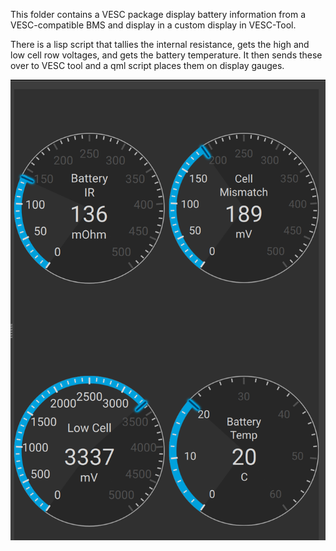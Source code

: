 This folder contains a VESC package display battery information from a VESC-compatible BMS and display in a custom display in VESC-Tool.

There is a lisp script that tallies the internal resistance, gets the high and low cell row voltages, and gets the battery temperature.
It then sends these over to VESC tool and a qml script places them on display gauges.

![](./screenshot.png)